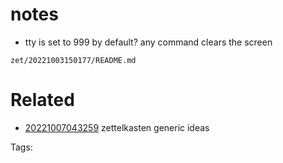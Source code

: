 # notes
  - tty is set to 999 by default? any command clears the screen

` zet/20221003150177/README.md `

# Related

- [20221007043259](/zet/20221007043259/README.md) zettelkasten generic ideas


Tags:

    
